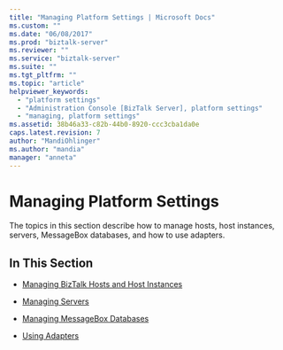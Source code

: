 ```yaml
---
title: "Managing Platform Settings | Microsoft Docs"
ms.custom: ""
ms.date: "06/08/2017"
ms.prod: "biztalk-server"
ms.reviewer: ""
ms.service: "biztalk-server"
ms.suite: ""
ms.tgt_pltfrm: ""
ms.topic: "article"
helpviewer_keywords: 
  - "platform settings"
  - "Administration Console [BizTalk Server], platform settings"
  - "managing, platform settings"
ms.assetid: 38b46a33-c82b-44b0-8920-ccc3cba1da0e
caps.latest.revision: 7
author: "MandiOhlinger"
ms.author: "mandia"
manager: "anneta"
---
```

# Managing Platform Settings
The topics in this section describe how to manage hosts, host instances, servers, MessageBox databases, and how to use adapters.  
  
## In This Section  
  
-   [Managing BizTalk Hosts and Host Instances](../core/managing-biztalk-hosts-and-host-instances.md)  
  
-   [Managing Servers](../core/managing-servers.md)  
  
-   [Managing MessageBox Databases](../core/managing-messagebox-databases.md)  
  
-   [Using Adapters](../core/using-adapters.md)